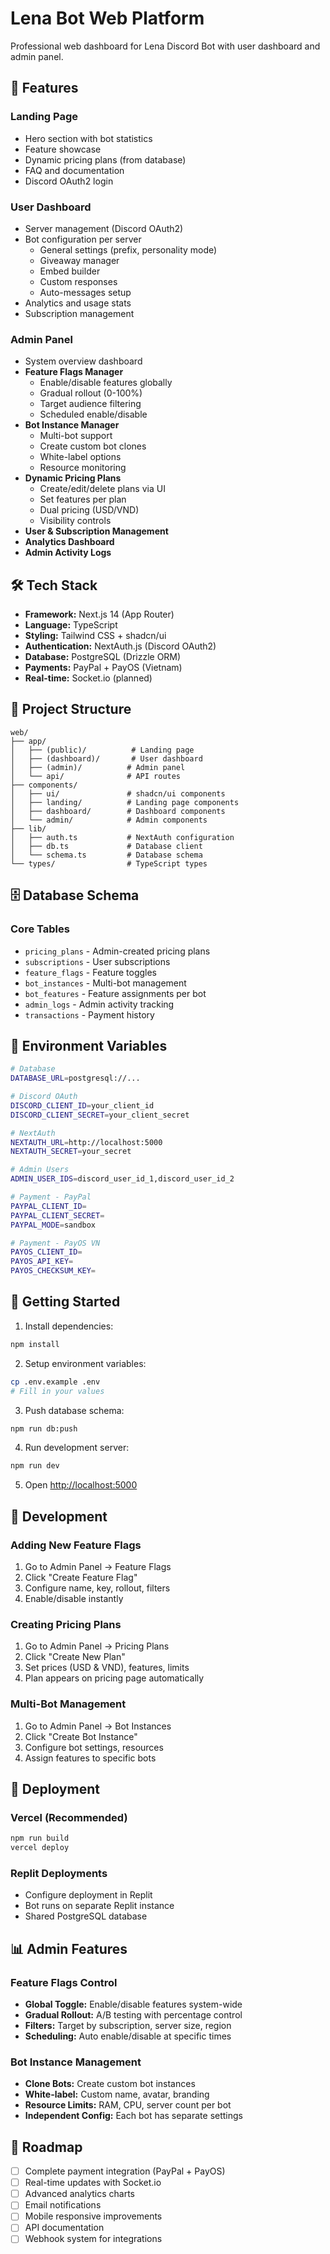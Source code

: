 # Lena Bot Web Platform

Professional web dashboard for Lena Discord Bot with user dashboard and admin panel.

## 🚀 Features

### Landing Page
- Hero section with bot statistics
- Feature showcase
- Dynamic pricing plans (from database)
- FAQ and documentation
- Discord OAuth2 login

### User Dashboard
- Server management (Discord OAuth2)
- Bot configuration per server
  - General settings (prefix, personality mode)
  - Giveaway manager
  - Embed builder
  - Custom responses
  - Auto-messages setup
- Analytics and usage stats
- Subscription management

### Admin Panel
- System overview dashboard
- **Feature Flags Manager**
  - Enable/disable features globally
  - Gradual rollout (0-100%)
  - Target audience filtering
  - Scheduled enable/disable
- **Bot Instance Manager**
  - Multi-bot support
  - Create custom bot clones
  - White-label options
  - Resource monitoring
- **Dynamic Pricing Plans**
  - Create/edit/delete plans via UI
  - Set features per plan
  - Dual pricing (USD/VND)
  - Visibility controls
- **User & Subscription Management**
- **Analytics Dashboard**
- **Admin Activity Logs**

## 🛠️ Tech Stack

- **Framework:** Next.js 14 (App Router)
- **Language:** TypeScript
- **Styling:** Tailwind CSS + shadcn/ui
- **Authentication:** NextAuth.js (Discord OAuth2)
- **Database:** PostgreSQL (Drizzle ORM)
- **Payments:** PayPal + PayOS (Vietnam)
- **Real-time:** Socket.io (planned)

## 📁 Project Structure

```
web/
├── app/
│   ├── (public)/          # Landing page
│   ├── (dashboard)/       # User dashboard
│   ├── (admin)/          # Admin panel
│   └── api/              # API routes
├── components/
│   ├── ui/               # shadcn/ui components
│   ├── landing/          # Landing page components
│   ├── dashboard/        # Dashboard components
│   └── admin/            # Admin components
├── lib/
│   ├── auth.ts           # NextAuth configuration
│   ├── db.ts             # Database client
│   └── schema.ts         # Database schema
└── types/                # TypeScript types
```

## 🗄️ Database Schema

### Core Tables
- `pricing_plans` - Admin-created pricing plans
- `subscriptions` - User subscriptions
- `feature_flags` - Feature toggles
- `bot_instances` - Multi-bot management
- `bot_features` - Feature assignments per bot
- `admin_logs` - Admin activity tracking
- `transactions` - Payment history

## 🔐 Environment Variables

```bash
# Database
DATABASE_URL=postgresql://...

# Discord OAuth
DISCORD_CLIENT_ID=your_client_id
DISCORD_CLIENT_SECRET=your_client_secret

# NextAuth
NEXTAUTH_URL=http://localhost:5000
NEXTAUTH_SECRET=your_secret

# Admin Users
ADMIN_USER_IDS=discord_user_id_1,discord_user_id_2

# Payment - PayPal
PAYPAL_CLIENT_ID=
PAYPAL_CLIENT_SECRET=
PAYPAL_MODE=sandbox

# Payment - PayOS VN
PAYOS_CLIENT_ID=
PAYOS_API_KEY=
PAYOS_CHECKSUM_KEY=
```

## 🚀 Getting Started

1. Install dependencies:
```bash
npm install
```

2. Setup environment variables:
```bash
cp .env.example .env
# Fill in your values
```

3. Push database schema:
```bash
npm run db:push
```

4. Run development server:
```bash
npm run dev
```

5. Open [http://localhost:5000](http://localhost:5000)

## 📝 Development

### Adding New Feature Flags
1. Go to Admin Panel → Feature Flags
2. Click "Create Feature Flag"
3. Configure name, key, rollout, filters
4. Enable/disable instantly

### Creating Pricing Plans
1. Go to Admin Panel → Pricing Plans
2. Click "Create New Plan"
3. Set prices (USD & VND), features, limits
4. Plan appears on pricing page automatically

### Multi-Bot Management
1. Go to Admin Panel → Bot Instances
2. Click "Create Bot Instance"
3. Configure bot settings, resources
4. Assign features to specific bots

## 🔄 Deployment

### Vercel (Recommended)
```bash
npm run build
vercel deploy
```

### Replit Deployments
- Configure deployment in Replit
- Bot runs on separate Replit instance
- Shared PostgreSQL database

## 📊 Admin Features

### Feature Flags Control
- **Global Toggle:** Enable/disable features system-wide
- **Gradual Rollout:** A/B testing with percentage control
- **Filters:** Target by subscription, server size, region
- **Scheduling:** Auto enable/disable at specific times

### Bot Instance Management
- **Clone Bots:** Create custom bot instances
- **White-label:** Custom name, avatar, branding
- **Resource Limits:** RAM, CPU, server count per bot
- **Independent Config:** Each bot has separate settings

## 🎯 Roadmap

- [ ] Complete payment integration (PayPal + PayOS)
- [ ] Real-time updates with Socket.io
- [ ] Advanced analytics charts
- [ ] Email notifications
- [ ] Mobile responsive improvements
- [ ] API documentation
- [ ] Webhook system for integrations
